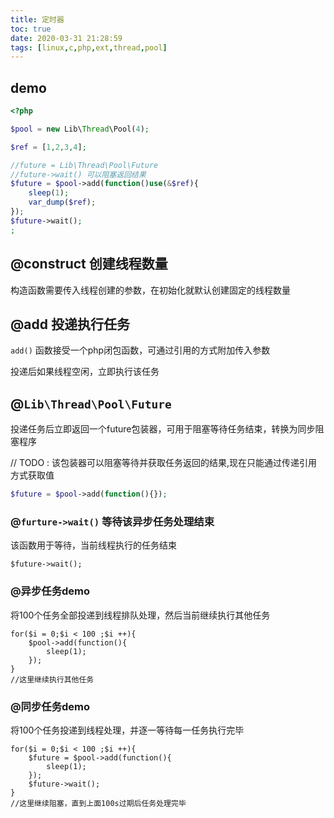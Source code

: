 ```yaml
---
title: 定时器
toc: true
date: 2020-03-31 21:28:59
tags: [linux,c,php,ext,thread,pool]
---
```


## demo
```php
<?php

$pool = new Lib\Thread\Pool(4);

$ref = [1,2,3,4];

//future = Lib\Thread\Pool\Future
//future->wait() 可以阻塞返回结果
$future = $pool->add(function()use(&$ref){
    sleep(1);
    var_dump($ref);
});
$future->wait();
;
```

## @construct 创建线程数量
构造函数需要传入线程创建的参数，在初始化就默认创建固定的线程数量
## @add 投递执行任务
`add()` 函数接受一个php闭包函数，可通过引用的方式附加传入参数

投递后如果线程空闲，立即执行该任务
## @`Lib\Thread\Pool\Future`
投递任务后立即返回一个future包装器，可用于阻塞等待任务结束，转换为同步阻塞程序

// TODO : 该包装器可以阻塞等待并获取任务返回的结果,现在只能通过传递引用方式获取值
```php
$future = $pool->add(function(){});
```

### @`furture->wait()` 等待该异步任务处理结束
该函数用于等待，当前线程执行的任务结束
```
$future->wait();
```
### @异步任务demo 
将100个任务全部投递到线程排队处理，然后当前继续执行其他任务
```
for($i = 0;$i < 100 ;$i ++){
    $pool->add(function(){
        sleep(1);
    });
}
//这里继续执行其他任务
```
### @同步任务demo
将100个任务投递到线程处理，并逐一等待每一任务执行完毕
```
for($i = 0;$i < 100 ;$i ++){
    $future = $pool->add(function(){
        sleep(1);
    });
    $future->wait();
}
//这里继续阻塞，直到上面100s过期后任务处理完毕
```


